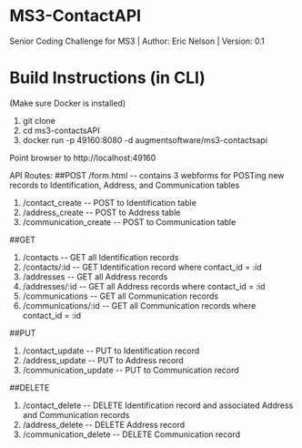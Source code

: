 # MS3-ContactAPI
Senior Coding Challenge for MS3 | Author: Eric Nelson | Version: 0.1

# Build Instructions (in CLI)
(Make sure Docker is installed)
1. git clone <path to repo>
2. cd ms3-contactsAPI
3. docker run -p 49160:8080 -d augmentsoftware/ms3-contactsapi
  
Point browser to http://localhost:49160

API Routes:
##POST
/form.html -- contains 3 webforms for POSTing new records to Identification, Address, and Communication tables
1. /contact_create -- POST to Identification table
2. /address_create -- POST to Address table
3. /communication_create -- POST to Communication table

##GET
1. /contacts -- GET all Identification records
2. /contacts/:id -- GET Identification record where contact_id = :id
3. /addresses -- GET all Address records
4. /addresses/:id -- GET all Address records where contact_id = :id
5. /communications -- GET all Communication records
6. /communications/:id -- GET all Communication records where contact_id = :id

##PUT
1. /contact_update -- PUT to Identification record
2. /address_update -- PUT to Address record
3. /communication_update -- PUT to Communication record

##DELETE
1. /contact_delete -- DELETE Identification record and associated Address and Communication records
2. /address_delete -- DELETE Address record
3. /communication_delete -- DELETE Communication record
